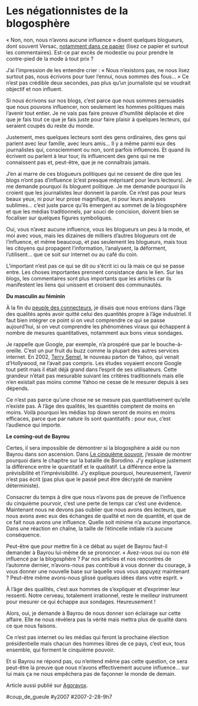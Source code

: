 # Les négationnistes de la blogosphère

« Non, non, nous n’avons aucune influence » disent quelques blogueurs, dont souvent Versac, [notamment dans ce papier](http://2007.blog.20minutes.fr/archive/2007/02/26/bayrou-le-d%C3%A9collage-a-eu-lieu.html) (lisez ce papier et surtout les commentaires). Est-ce par excès de modestie ou pour prendre le contre-pied de la mode à tout prix ?

J’ai l’impression de les entendre crier : « Nous n’existons pas, ne nous lisez surtout pas, nous écrivons pour tuer l’ennui, nous sommes des fous… » Ce n’est pas crédible deux secondes, pas plus qu’un journaliste qui se voudrait objectif et non influent.

Si nous écrivons sur nos blogs, c’est parce que nous sommes persuadés que nous pouvons influencer, non seulement les hommes politiques mais l’avenir tout entier. Je ne vais pas faire preuve d’humilité déplacée et dire que je fais tout ce que je fais juste pour faire plaisir à quelques lecteurs, qui seraient coupés du reste du monde.

Justement, mes quelques lecteurs sont des gens ordinaires, des gens qui parlent avec leur famille, avec leurs amis… Il y a même parmi eux des journalistes qui, consciemment ou non, sont parfois influencés. Et quand ils écrivent ou parlent à leur tour, ils influencent des gens qui ne me connaissent pas et, peut-être, que je ne connaîtrais jamais.

J’en ai marre de ces blogueurs politiques qui ne cessent de dire que les blogs n’ont pas d’influence (c’est presque méprisant pour leurs lecteurs). Je me demande pourquoi ils bloguent politique. Je me demande pourquoi ils croient que les journalistes leur donnent la parole. Ce n’est pas pour leurs beaux yeux, ni pour leur prose magnifique, ni pour leurs analyses sublimes… c’est juste parce qu’ils émergent au sommet de la blogosphère et que les médias traditionnels, par souci de concision, doivent bien se focaliser sur quelques figures symboliques.

Oui, vous n’avez aucune influence, vous les blogueurs un peu à la mode, et moi avec vous, mais les dizaines de milliers d’autres blogueurs ont de l’influence, et même beaucoup, et pas seulement les blogueurs, mais tous les citoyens qui propagent l’information, l’analysent, la déforment, l’utilisent… que ce soit sur internet ou au café du coin.

L’important n’est pas ce qui se dit ou s’écrit ici ou là mais ce qui se passe entre. Les choses importantes prennent consistance dans le lien. Sur les blogs, les commentaires sont plus importants que les articles car ils manifestent les liens qui unissent et croisent des communautés.

**Du masculin au féminin**

À la fin du [peuple des connecteurs](../../page/le-peuple-des-connecteurs), je disais que nous entrions dans l’âge des qualités après avoir quitté celui des quantités propre à l’âge industriel. Il faut bien intégrer ce point si on veut comprendre ce qui se passe aujourd’hui, si on veut comprendre les phénomènes viraux qui échappent à nombre de mesures quantitatives, notamment aux bons vieux sondages.

Je rappelle que Google, par exemple, n’a prospéré que par le bouche-à-oreille. C’est un pur fruit du buzz comme la plupart des autres services internet. En 2002, [Terry Semel](http://www.wired.com/wired/archive/15.02/yahoo.html), le nouveau parton de Yahoo, qui venait d’Hollywood, ne l’avait pas compris. Les études voyaient encore Google tout petit mais il était déjà grand dans l’esprit de ses utilisateurs. Cette grandeur n’était pas mesurable suivant les critères traditionnels mais elle n’en existait pas moins comme Yahoo ne cesse de le mesurer depuis à ses dépends.

Ce n’est pas parce qu’une chose ne se mesure pas quantitativement qu’elle n’existe pas. À l’âge des qualités, les quantités comptent de moins en moins. Voilà pourquoi les médias top down seront de moins en moins efficaces, parce que par nature ils sont quantitatifs : pour eux, c’est l’audience qui importe.

**Le coming-out de Bayrou**

Certes, il sera impossible de démontrer si la blogosphère a aidé ou non Bayrou dans son ascension. Dans [Le cinquième pouvoir](../../page/le-cinquieme-pouvoir), j’essaie de montrer pourquoi dans le chapitre sur la bataille de Borodino. J’y explique justement la différence entre le quantitatif et le qualitatif. La différence entre la prévisibilité et l’imprévisibilité. J’y explique pourquoi, heureusement, l’avenir n’est pas écrit (pas plus que le passé peut être décrypté de manière déterministe).

Consacrer du temps à dire que nous n’avons pas de preuve de l’influence du cinquième pourvoir, c’est une perte de temps car c’est une évidence. Maintenant nous ne devons pas oublier que nous avons des lecteurs, que nous avons avec eux des échanges de qualité et non de quantité, et que de ce fait nous avons une influence. Quelle soit minime n’a aucune importance. Dans une réaction en chaîne, la taille de l’étincelle initiale n’a aucune conséquence.

Peut-être que pour mettre fin à ce débat au sujet de Bayrou faut-il demander à Bayrou lui-même de se prononcer. « Avez-vous oui ou non été influencé par la blogosphère ? Par nos articles et nos rencontres de l’automne dernier, n’avons-nous pas contribué à vous donner du courage, à vous donner une nouvelle base sur laquelle vous vous appuyez maintenant ? Peut-être même avons-nous glissé quelques idées dans votre esprit. »

À l’âge des qualités, c’est aux hommes de s’expliquer et d’exprimer leur ressenti. Notre cerveau, totalement irrationnel, reste le meilleur instrument pour mesurer ce qui échappe aux sondages. Heureusement !

Alors, oui, je demande à Bayrou de nous donner son éclairage sur cette affaire. Elle ne nous révèlera pas la vérité mais mettra plus de qualité dans ce que nous faisons.

Ce n’est pas internet ou les médias qui feront la prochaine élection présidentielle mais chacun des hommes libres de ce pays, c’est eux, tous ensemble, qui forment le cinquième pouvoir.

Et si Bayrou ne répond pas, ou n’entend même pas cette question, ce sera peut-être la preuve que nous n’avons effectivement aucune influence… sur lui mais ça ne nous empêchera pas de façonner le monde de demain.

Article aussi publié sur [Agoravox](http://www.agoravox.fr/article.php3?id_article=19995).

#coup_de_gueule #y2007 #2007-2-28-9h7
